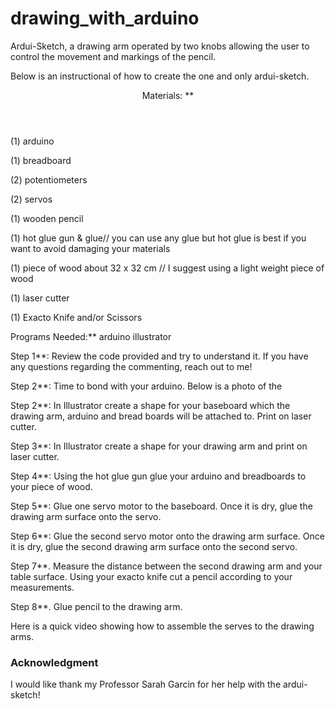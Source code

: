 # drawing_with_arduino
<p> Ardui-Sketch, a drawing arm operated by two knobs allowing the user to control the movement and markings of the pencil.</p>

Below is an instructional of how to create the one and only ardui-sketch.

<header>Materials: ** </header>

(1) arduino

(1) breadboard 

(2) potentiometers 

(2) servos

(1) wooden pencil

(1) hot glue gun & glue// you can use any glue but hot glue is best if you want to avoid damaging your materials

(1) piece of wood about 32 x 32 cm // I suggest using a light weight piece of wood

(1) laser cutter

(1) Exacto Knife and/or Scissors 

Programs Needed:**
arduino 
illustrator 


Step 1**: Review the code provided and try to understand it. If you have any questions regarding the commenting, reach out to me! 

Step 2**: Time to bond with your arduino. Below is a photo of the 

Step 2**: In Illustrator create a shape for your baseboard which the drawing arm, arduino and bread boards will be attached to. Print on laser cutter. 

Step 3**: In Illustrator create a shape for your drawing arm and print on laser cutter.

Step 4**: Using the hot glue gun glue your arduino and breadboards to your piece of wood. 

Step 5**: Glue one servo motor to the baseboard. Once it is dry, glue the drawing arm surface onto the servo. 

Step 6**: Glue the second servo motor onto the drawing arm surface. Once it is dry, glue the second drawing arm surface onto the second servo. 

Step 7**. Measure the distance between the second drawing arm and your table surface. Using your exacto knife cut a pencil according to your measurements. 

Step 8**. Glue pencil to the drawing arm. 

Here is a quick video showing how to assemble the serves to the drawing arms. 




### Acknowledgment 
I would like thank my Professor Sarah Garcin for her help with the ardui-sketch!
